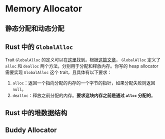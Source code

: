 # Memory Allocator

## 静态分配和动态分配

## Rust 中的 `GlobalAlloc`

Trait `GlobalAlloc` 的定义可以在[这里](https://doc.rust-lang.org/std/alloc/trait.GlobalAlloc.html)找到。根据[这篇文章](https://os.phil-opp.com/heap-allocation/#the-globalalloc-trait)， `GlobalAlloc` 定义了 `alloc` 和 `dealloc` 两个方法，分别用于分配和释放内存。你写的 heap allocator 需要实现 `GlobalAlloc` 这个 trait，且具体有以下要求：

1. `alloc`：返回一个指向分配的内存的一个字节的指针，如果分配失败则返回 `null`。
2. `dealloc`：释放之前分配的内存。**要求这块内存之前是通过 `alloc` 分配的**。

## Rust 中的堆数据结构

## Buddy Allocator
